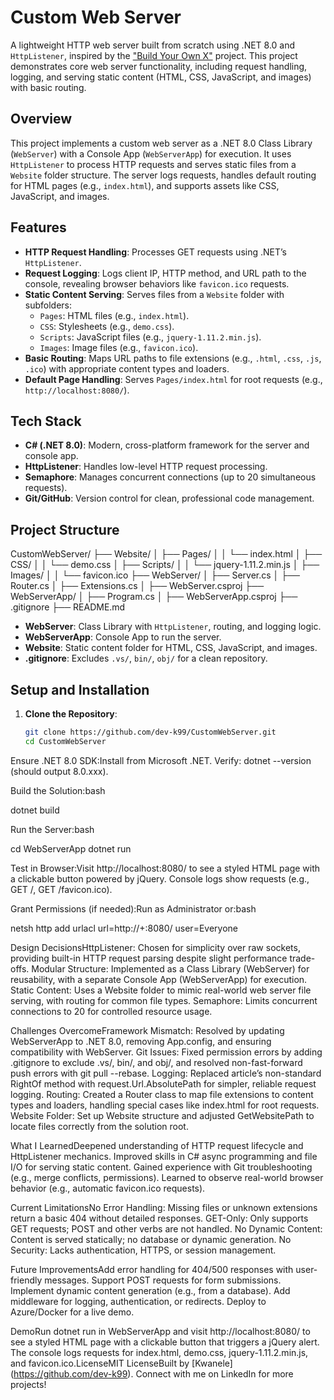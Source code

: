 # Custom Web Server

A lightweight HTTP web server built from scratch using .NET 8.0 and `HttpListener`, inspired by the ["Build Your Own X"](https://github.com/codecrafters-io/build-your-own-x) project. This project demonstrates core web server functionality, including request handling, logging, and serving static content (HTML, CSS, JavaScript, and images) with basic routing.

## Overview

This project implements a custom web server as a .NET 8.0 Class Library (`WebServer`) with a Console App (`WebServerApp`) for execution. It uses `HttpListener` to process HTTP requests and serves static files from a `Website` folder structure. The server logs requests, handles default routing for HTML pages (e.g., `index.html`), and supports assets like CSS, JavaScript, and images.

## Features

- **HTTP Request Handling**: Processes GET requests using .NET’s `HttpListener`.
- **Request Logging**: Logs client IP, HTTP method, and URL path to the console, revealing browser behaviors like `favicon.ico` requests.
- **Static Content Serving**: Serves files from a `Website` folder with subfolders:
  - `Pages`: HTML files (e.g., `index.html`).
  - `CSS`: Stylesheets (e.g., `demo.css`).
  - `Scripts`: JavaScript files (e.g., `jquery-1.11.2.min.js`).
  - `Images`: Image files (e.g., `favicon.ico`).
- **Basic Routing**: Maps URL paths to file extensions (e.g., `.html`, `.css`, `.js`, `.ico`) with appropriate content types and loaders.
- **Default Page Handling**: Serves `Pages/index.html` for root requests (e.g., `http://localhost:8080/`).

## Tech Stack

- **C# (.NET 8.0)**: Modern, cross-platform framework for the server and console app.
- **HttpListener**: Handles low-level HTTP request processing.
- **Semaphore**: Manages concurrent connections (up to 20 simultaneous requests).
- **Git/GitHub**: Version control for clean, professional code management.

## Project Structure

CustomWebServer/
├── Website/
│   ├── Pages/
│   │   └── index.html
│   ├── CSS/
│   │   └── demo.css
│   ├── Scripts/
│   │   └── jquery-1.11.2.min.js
│   ├── Images/
│   │   └── favicon.ico
├── WebServer/
│   ├── Server.cs
│   ├── Router.cs
│   ├── Extensions.cs
│   ├── WebServer.csproj
├── WebServerApp/
│   ├── Program.cs
│   ├── WebServerApp.csproj
├── .gitignore
├── README.md

- **WebServer**: Class Library with `HttpListener`, routing, and logging logic.
- **WebServerApp**: Console App to run the server.
- **Website**: Static content folder for HTML, CSS, JavaScript, and images.
- **.gitignore**: Excludes `.vs/`, `bin/`, `obj/` for a clean repository.

## Setup and Installation

1. **Clone the Repository**:
   ```bash
   git clone https://github.com/dev-k99/CustomWebServer.git
   cd CustomWebServer

Ensure .NET 8.0 SDK:Install from Microsoft .NET.
Verify: dotnet --version (should output 8.0.xxx).

Build the Solution:bash

dotnet build

Run the Server:bash

cd WebServerApp
dotnet run

Test in Browser:Visit http://localhost:8080/ to see a styled HTML page with a clickable button powered by jQuery.
Console logs show requests (e.g., GET /, GET /favicon.ico).

Grant Permissions (if needed):Run as Administrator or:bash

netsh http add urlacl url=http://+:8080/ user=Everyone

Design DecisionsHttpListener: Chosen for simplicity over raw sockets, providing built-in HTTP request parsing despite slight performance trade-offs.
Modular Structure: Implemented as a Class Library (WebServer) for reusability, with a separate Console App (WebServerApp) for execution.
Static Content: Uses a Website folder to mimic real-world web server file serving, with routing for common file types.
Semaphore: Limits concurrent connections to 20 for controlled resource usage.

Challenges OvercomeFramework Mismatch: Resolved by updating WebServerApp to .NET 8.0, removing App.config, and ensuring compatibility with WebServer.
Git Issues: Fixed permission errors by adding .gitignore to exclude .vs/, bin/, and obj/, and resolved non-fast-forward push errors with git pull --rebase.
Logging: Replaced article’s non-standard RightOf method with request.Url.AbsolutePath for simpler, reliable request logging.
Routing: Created a Router class to map file extensions to content types and loaders, handling special cases like index.html for root requests.
Website Folder: Set up Website structure and adjusted GetWebsitePath to locate files correctly from the solution root.

What I LearnedDeepened understanding of HTTP request lifecycle and HttpListener mechanics.
Improved skills in C# async programming and file I/O for serving static content.
Gained experience with Git troubleshooting (e.g., merge conflicts, permissions).
Learned to observe real-world browser behavior (e.g., automatic favicon.ico requests).

Current LimitationsNo Error Handling: Missing files or unknown extensions return a basic 404 without detailed responses.
GET-Only: Only supports GET requests; POST and other verbs are not handled.
No Dynamic Content: Content is served statically; no database or dynamic generation.
No Security: Lacks authentication, HTTPS, or session management.

Future ImprovementsAdd error handling for 404/500 responses with user-friendly messages.
Support POST requests for form submissions.
Implement dynamic content generation (e.g., from a database).
Add middleware for logging, authentication, or redirects.
Deploy to Azure/Docker for a live demo.

DemoRun dotnet run in WebServerApp and visit http://localhost:8080/ to see a styled HTML page with a clickable button that triggers a jQuery alert. The console logs requests for index.html, demo.css, jquery-1.11.2.min.js, and favicon.ico.LicenseMIT LicenseBuilt by [Kwanele] (https://github.com/dev-k99). Connect with me on LinkedIn for more projects!

